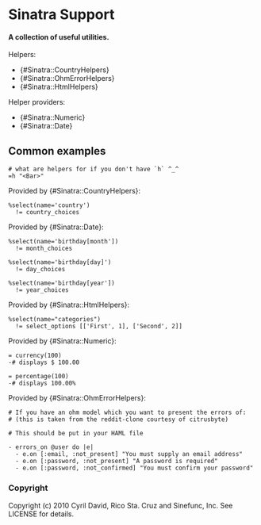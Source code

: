 # Sinatra Support
#### A collection of useful utilities.

Helpers:

 - {#Sinatra::CountryHelpers}
 - {#Sinatra::OhmErrorHelpers}
 - {#Sinatra::HtmlHelpers}

Helper providers:

 - {#Sinatra::Numeric}
 - {#Sinatra::Date}

## Common examples
    
    # what are helpers for if you don't have `h` ^_^
    =h "<Bar>"
    
Provided by {#Sinatra::CountryHelpers}:

    %select(name='country')
      != country_choices

Provided by {#Sinatra::Date}:

    %select(name='birthday[month'])
      != month_choices
    
    %select(name='birthday[day]')
      != day_choices

    %select(name='birthday[year'])
      != year_choices
    
Provided by {#Sinatra::HtmlHelpers}:

    %select(name="categories")
      != select_options [['First', 1], ['Second', 2]]
    
Provided by {#Sinatra::Numeric}:

    = currency(100)
    -# displays $ 100.00

    = percentage(100)
    -# displays 100.00%

Provided by {#Sinatra::OhmErrorHelpers}:

    # If you have an ohm model which you want to present the errors of:
    # (this is taken from the reddit-clone courtesy of citrusbyte)
    
    # This should be put in your HAML file

    - errors_on @user do |e|
      - e.on [:email, :not_present] "You must supply an email address"
      - e.on [:password, :not_present] "A password is required"
      - e.on [:password, :not_confirmed] "You must confirm your password"

### Copyright

Copyright (c) 2010 Cyril David, Rico Sta. Cruz and Sinefunc, Inc.
See LICENSE for details.
